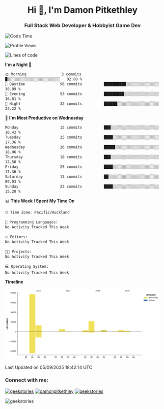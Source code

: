 <h1 align="center">Hi 👋, I'm Damon Pitkethley</h1>
<h3 align="center">Full Stack Web Developer & Hobbyist Game Dev</h3>

<!--START_SECTION:waka-->
![Code Time](http://img.shields.io/badge/Code%20Time-98%20hrs%2047%20mins-blue)

![Profile Views](http://img.shields.io/badge/Profile%20Views-0-blue)

![Lines of code](https://img.shields.io/badge/From%20Hello%20World%20I%27ve%20Written-125.8%20thousand%20lines%20of%20code-blue)

**I'm a Night 🦉** 

```text
🌞 Morning                3 commits           █░░░░░░░░░░░░░░░░░░░░░░░░   02.08 % 
🌆 Daytime                56 commits          ██████████░░░░░░░░░░░░░░░   38.89 % 
🌃 Evening                53 commits          █████████░░░░░░░░░░░░░░░░   36.81 % 
🌙 Night                  32 commits          ██████░░░░░░░░░░░░░░░░░░░   22.22 % 
```
📅 **I'm Most Productive on Wednesday** 

```text
Monday                   15 commits          ███░░░░░░░░░░░░░░░░░░░░░░   10.42 % 
Tuesday                  25 commits          ████░░░░░░░░░░░░░░░░░░░░░   17.36 % 
Wednesday                26 commits          █████░░░░░░░░░░░░░░░░░░░░   18.06 % 
Thursday                 18 commits          ███░░░░░░░░░░░░░░░░░░░░░░   12.50 % 
Friday                   25 commits          ████░░░░░░░░░░░░░░░░░░░░░   17.36 % 
Saturday                 13 commits          ██░░░░░░░░░░░░░░░░░░░░░░░   09.03 % 
Sunday                   22 commits          ████░░░░░░░░░░░░░░░░░░░░░   15.28 % 
```


📊 **This Week I Spent My Time On** 

```text
🕑︎ Time Zone: Pacific/Auckland

💬 Programming Languages: 
No Activity Tracked This Week

🔥 Editors: 
No Activity Tracked This Week

🐱‍💻 Projects: 
No Activity Tracked This Week

💻 Operating System: 
No Activity Tracked This Week
```

**Timeline**

![Lines of Code chart](https://raw.githubusercontent.com/GeekStories/GeekStories/main/assets/bar_graph.png)


 Last Updated on 05/09/2025 18:42:14 UTC
<!--END_SECTION:waka-->

<h3 align="left">Connect with me:</h3>
<p align="left">
<a href="https://twitter.com/geekstories" target="blank"><img align="center" src="https://raw.githubusercontent.com/rahuldkjain/github-profile-readme-generator/master/src/images/icons/Social/twitter.svg" alt="geekstories" height="30" width="40" /></a>
<a href="https://linkedin.com/in/damonpitkethley" target="blank"><img align="center" src="https://raw.githubusercontent.com/rahuldkjain/github-profile-readme-generator/master/src/images/icons/Social/linked-in-alt.svg" alt="damonpitkethley" height="30" width="40" /></a>
<a href="https://www.leetcode.com/geekstories" target="blank"><img align="center" src="https://raw.githubusercontent.com/rahuldkjain/github-profile-readme-generator/master/src/images/icons/Social/leet-code.svg" alt="geekstories" height="30" width="40" /></a>
</p>

<p><img align="center" src="https://github-readme-streak-stats.herokuapp.com/?user=geekstories&" alt="geekstories" /></p>
